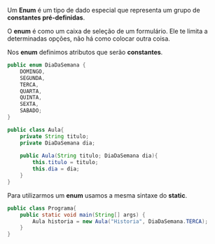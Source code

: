 Um **Enum** é um tipo de dado especial que representa um grupo de **constantes pré-definidas**.

O **enum** é como um caixa de seleção de um formulário. Ele te limita a determinadas opções, não há como colocar outra coisa.

Nos **enum** definimos atributos que serão **constantes**.

```Java
public enum DiaDaSemana {
	DOMINGO,
	SEGUNDA,
	TERCA,
	QUARTA,
	QUINTA,
	SEXTA,
	SABADO;
}

public class Aula{
	private String titulo;
	private DiaDaSemana dia;
	
	public Aula(String titulo; DiaDaSemana dia){
		this.titulo = titulo;
		this.dia = dia;
	}
}
```

Para utilizarmos um **enum** usamos a mesma sintaxe do **static**.

```Java
public class Programa{
	public static void main(String[] args) {
		Aula historia = new Aula("Historia", DiaDaSemana.TERCA);
	}
}
```